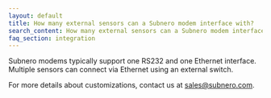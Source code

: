 ```yaml
---
layout: default
title: How many external sensors can a Subnero modem interface with?
search_content: How many external sensors can a Subnero modem interface with?
faq_section: integration
---
```


Subnero modems typically support one RS232 and one Ethernet interface. Multiple sensors can connect via Ethernet using an external switch.

For more details about customizations, contact us at sales@subnero.com.
